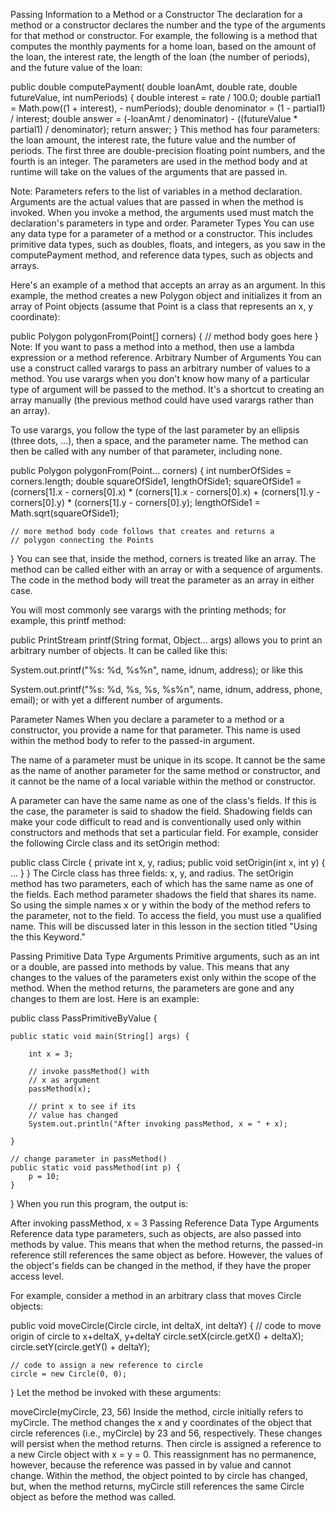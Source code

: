 Passing Information to a Method or a Constructor
The declaration for a method or a constructor declares the number and the type of the arguments for that method or constructor. For example, the following is a method that computes the monthly payments for a home loan, based on the amount of the loan, the interest rate, the length of the loan (the number of periods), and the future value of the loan:

public double computePayment(
                  double loanAmt,
                  double rate,
                  double futureValue,
                  int numPeriods) {
    double interest = rate / 100.0;
    double partial1 = Math.pow((1 + interest), 
                    - numPeriods);
    double denominator = (1 - partial1) / interest;
    double answer = (-loanAmt / denominator)
                    - ((futureValue * partial1) / denominator);
    return answer;
}
This method has four parameters: the loan amount, the interest rate, the future value and the number of periods. The first three are double-precision floating point numbers, and the fourth is an integer. The parameters are used in the method body and at runtime will take on the values of the arguments that are passed in.

Note: Parameters refers to the list of variables in a method declaration. Arguments are the actual values that are passed in when the method is invoked. When you invoke a method, the arguments used must match the declaration's parameters in type and order.
Parameter Types
You can use any data type for a parameter of a method or a constructor. This includes primitive data types, such as doubles, floats, and integers, as you saw in the computePayment method, and reference data types, such as objects and arrays.

Here's an example of a method that accepts an array as an argument. In this example, the method creates a new Polygon object and initializes it from an array of Point objects (assume that Point is a class that represents an x, y coordinate):

public Polygon polygonFrom(Point[] corners) {
    // method body goes here
}
Note: If you want to pass a method into a method, then use a lambda expression or a method reference.
Arbitrary Number of Arguments
You can use a construct called varargs to pass an arbitrary number of values to a method. You use varargs when you don't know how many of a particular type of argument will be passed to the method. It's a shortcut to creating an array manually (the previous method could have used varargs rather than an array).

To use varargs, you follow the type of the last parameter by an ellipsis (three dots, ...), then a space, and the parameter name. The method can then be called with any number of that parameter, including none.

public Polygon polygonFrom(Point... corners) {
    int numberOfSides = corners.length;
    double squareOfSide1, lengthOfSide1;
    squareOfSide1 = (corners[1].x - corners[0].x)
                     * (corners[1].x - corners[0].x) 
                     + (corners[1].y - corners[0].y)
                     * (corners[1].y - corners[0].y);
    lengthOfSide1 = Math.sqrt(squareOfSide1);

    // more method body code follows that creates and returns a 
    // polygon connecting the Points
}
You can see that, inside the method, corners is treated like an array. The method can be called either with an array or with a sequence of arguments. The code in the method body will treat the parameter as an array in either case.

You will most commonly see varargs with the printing methods; for example, this printf method:

public PrintStream printf(String format, Object... args)
allows you to print an arbitrary number of objects. It can be called like this:

System.out.printf("%s: %d, %s%n", name, idnum, address);
or like this

System.out.printf("%s: %d, %s, %s, %s%n", name, idnum, address, phone, email);
or with yet a different number of arguments.

Parameter Names
When you declare a parameter to a method or a constructor, you provide a name for that parameter. This name is used within the method body to refer to the passed-in argument.

The name of a parameter must be unique in its scope. It cannot be the same as the name of another parameter for the same method or constructor, and it cannot be the name of a local variable within the method or constructor.

A parameter can have the same name as one of the class's fields. If this is the case, the parameter is said to shadow the field. Shadowing fields can make your code difficult to read and is conventionally used only within constructors and methods that set a particular field. For example, consider the following Circle class and its setOrigin method:

public class Circle {
    private int x, y, radius;
    public void setOrigin(int x, int y) {
        ...
    }
}
The Circle class has three fields: x, y, and radius. The setOrigin method has two parameters, each of which has the same name as one of the fields. Each method parameter shadows the field that shares its name. So using the simple names x or y within the body of the method refers to the parameter, not to the field. To access the field, you must use a qualified name. This will be discussed later in this lesson in the section titled "Using the this Keyword."

Passing Primitive Data Type Arguments
Primitive arguments, such as an int or a double, are passed into methods by value. This means that any changes to the values of the parameters exist only within the scope of the method. When the method returns, the parameters are gone and any changes to them are lost. Here is an example:

public class PassPrimitiveByValue {

    public static void main(String[] args) {
           
        int x = 3;
           
        // invoke passMethod() with 
        // x as argument
        passMethod(x);
           
        // print x to see if its 
        // value has changed
        System.out.println("After invoking passMethod, x = " + x);
           
    }
        
    // change parameter in passMethod()
    public static void passMethod(int p) {
        p = 10;
    }
}
When you run this program, the output is:


After invoking passMethod, x = 3
Passing Reference Data Type Arguments
Reference data type parameters, such as objects, are also passed into methods by value. This means that when the method returns, the passed-in reference still references the same object as before. However, the values of the object's fields can be changed in the method, if they have the proper access level.

For example, consider a method in an arbitrary class that moves Circle objects:

public void moveCircle(Circle circle, int deltaX, int deltaY) {
    // code to move origin of circle to x+deltaX, y+deltaY
    circle.setX(circle.getX() + deltaX);
    circle.setY(circle.getY() + deltaY);
        
    // code to assign a new reference to circle
    circle = new Circle(0, 0);
}
Let the method be invoked with these arguments:



moveCircle(myCircle, 23, 56)
Inside the method, circle initially refers to myCircle. The method changes the x and y coordinates of the object that circle references (i.e., myCircle) by 23 and 56, respectively. These changes will persist when the method returns. Then circle is assigned a reference to a new Circle object with x = y = 0. This reassignment has no permanence, however, because the reference was passed in by value and cannot change. Within the method, the object pointed to by circle has changed, but, when the method returns, myCircle still references the same Circle object as before the method was called.
